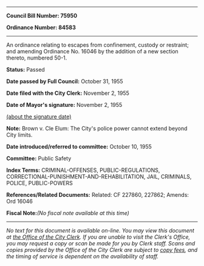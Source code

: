 

********

**Council Bill Number: 75950**
   
**Ordinance Number: 84583**
********

 An ordinance relating to escapes from confinement, custody or restraint; and amending Ordinance No. 16046 by the addition of a new section thereto, numbered 50-1.

**Status:** Passed
   
**Date passed by Full Council:** October 31, 1955
   
**Date filed with the City Clerk:** November 2, 1955
   
**Date of Mayor's signature:** November 2, 1955
   
[(about the signature date)](/~public/approvaldate.htm)
   
   
**Note:** Brown v. Cle Elum: The City's police power cannot extend beyond City limits.

   
**Date introduced/referred to committee:** October 10, 1955
   
**Committee:** Public Safety
   
   
**Index Terms:** CRIMINAL-OFFENSES, PUBLIC-REGULATIONS, CORRECTIONAL-PUNISHMENT-AND-REHABILITATION, JAIL, CRIMINALS, POLICE, PUBLIC-POWERS

**References/Related Documents:** Related: CF 227860, 227862; Amends: Ord 16046

**Fiscal Note:**_(No fiscal note available at this time)_
********

_No text for this document is available on-line. You may view this document at [the Office of the City Clerk](http://www.seattle.gov/leg/clerk/contactUs.htm). If you are unable to visit the Clerk's Office, you may request a copy or scan be made for you by Clerk staff. Scans and copies provided by the Office of the City Clerk are subject to [copy fees](http://clerk.seattle.gov/~public/clerkfees.htm), and the timing of service is dependent on the availability of staff._

